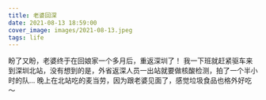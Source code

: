 ```yaml
---
title: 老婆回深
date: 2021-08-13 18:59:00
cover_image: images/2021-08-13.jpeg
tags: life
---
```


盼了又盼，老婆终于在回娘家一个多月后，重返深圳了！
我一下班就赶紧驱车来到深圳北站，没有想到的是，外省返深人员一出站就要做核酸检测，拍了一个半小时的队...
晚上在北站吃的麦当劳，因为跟老婆见面了，感觉垃圾食品也格外好吃～
